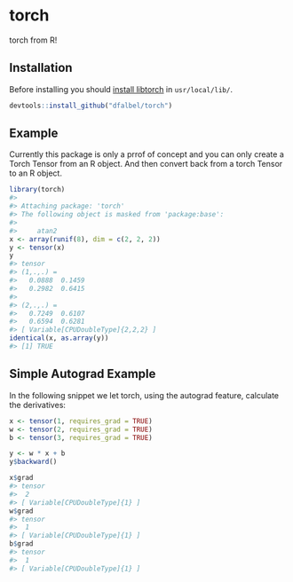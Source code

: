 
<!-- README.md is generated from README.Rmd. Please edit that file -->

# torch

torch from R\!

## Installation

Before installing you should [install libtorch](https://pytorch.org/) in
`usr/local/lib/`.

``` r
devtools::install_github("dfalbel/torch")
```

## Example

Currently this package is only a prrof of concept and you can only
create a Torch Tensor from an R object. And then convert back from a
torch Tensor to an R object.

``` r
library(torch)
#> 
#> Attaching package: 'torch'
#> The following object is masked from 'package:base':
#> 
#>     atan2
x <- array(runif(8), dim = c(2, 2, 2))
y <- tensor(x)
y
#> tensor 
#> (1,.,.) = 
#>   0.0888  0.1459
#>   0.2982  0.6415
#> 
#> (2,.,.) = 
#>   0.7249  0.6107
#>   0.6594  0.6281
#> [ Variable[CPUDoubleType]{2,2,2} ]
identical(x, as.array(y))
#> [1] TRUE
```

## Simple Autograd Example

In the following snippet we let torch, using the autograd feature,
calculate the derivatives:

``` r
x <- tensor(1, requires_grad = TRUE)
w <- tensor(2, requires_grad = TRUE)
b <- tensor(3, requires_grad = TRUE)

y <- w * x + b
y$backward()

x$grad
#> tensor 
#>  2
#> [ Variable[CPUDoubleType]{1} ]
w$grad
#> tensor 
#>  1
#> [ Variable[CPUDoubleType]{1} ]
b$grad
#> tensor 
#>  1
#> [ Variable[CPUDoubleType]{1} ]
```
